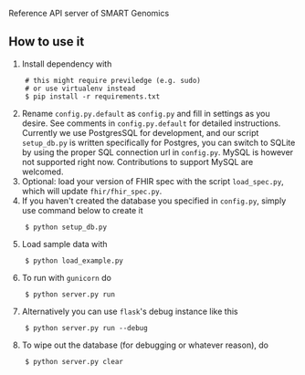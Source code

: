 Reference API server of SMART Genomics

## How to use it
1. Install dependency with
```
	# this might require previledge (e.g. sudo)
	# or use virtualenv instead
	$ pip install -r requirements.txt
```
2. Rename `config.py.default` as `config.py` and fill in settings as you desire. See comments in `config.py.default` for detailed instructions.
Currently we use PostgresSQL for development, and our script `setup_db.py` is written specifically for Postgres, you can switch to SQLite by using the proper SQL connection url in `config.py`. MySQL is however not supported right now. Contributions to support MySQL are welcomed.
3. Optional: load your version of FHIR spec with the script `load_spec.py`, which will update `fhir/fhir_spec.py`.
4. If you haven't created the database you specified in `config.py`, simply use command below to create it
```
	$ python setup_db.py
``` 
5. Load sample data with
```
	$ python load_example.py
```
6. To run with `gunicorn` do
```
	$ python server.py run
```
7. Alternatively you can use `flask`'s debug instance like this
```
	$ python server.py run --debug
```
8. To wipe out the database (for debugging or whatever reason), do
```
	$ python server.py clear
```
